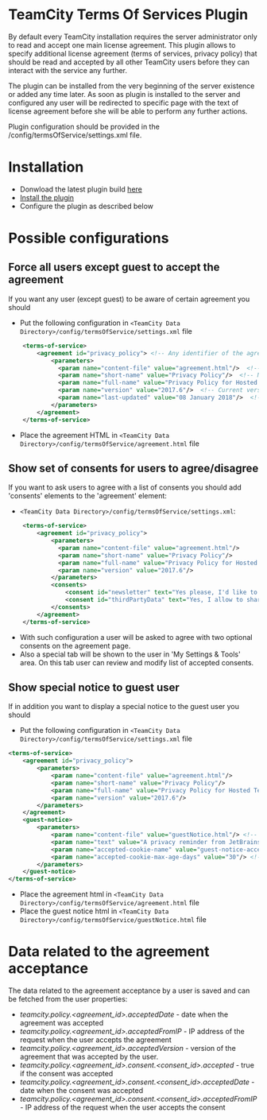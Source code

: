 # TeamCity Terms Of Services Plugin

By default every TeamCity installation requires the server administrator only to read and accept one main license agreement. 
This plugin allows to specify additional license agreement (terms of services, privacy policy) that should be read and accepted by all other TeamCity users before they can interact with the service any further. 

The plugin can be installed from the very beginning of the server existence or added any time later.
As soon as plugin is installed to the server and configured any user will be redirected to specific page with the text of license agreement before she will be able to perform any further actions.

Plugin configuration should be provided in the <TeamCity Data Directory>/config/termsOfService/settings.xml file. 
    
# Installation
* Donwload the latest plugin build [here](https://teamcity.jetbrains.com/viewType.html?buildTypeId=TeamCityPluginsByJetBrains_TeamcityTermsOfServicePlugin_Build&guest=1)
* [Install the plugin](https://confluence.jetbrains.com/display/TCDL/Installing+Additional+Plugins)
* Configure the plugin as described below

# Possible configurations

## Force all users except guest to accept the agreement 

If you want any user (except guest) to be aware of certain agreement you should

* Put the following configuration in `<TeamCity Data Directory>/config/termsOfService/settings.xml` file
```xml
    <terms-of-service>
        <agreement id="privacy_policy"> <!-- Any identifier of the agreement, it's used when persisting the fact of the agreement acceptance by an user-->
            <parameters>
              <param name="content-file" value="agreement.html"/>  <!-- Path to the file containing agreement html, relative to the <TeamCity Data Directory>/config/termsOfService/ directory  -->
              <param name="short-name" value="Privacy Policy"/>  <!-- Name of the link to the agreement in footer -->
              <param name="full-name" value="Privacy Policy for Hosted TeamCity (https://teamcity.jetbrains.com)"/>	<!-- Title of the agreement shown on the agreement page-->
              <param name="version" value="2017.6"/>  <!-- Current version of the agreement. When changed all users will have to accept it again. -->
              <param name="last-updated" value="08 January 2018"/>  <!-- Optional parameter. When defined it will be displayed in a note describing why the user have to accept the agreement again. -->
            </parameters>
        </agreement>
    </terms-of-service>
```
* Place the agreement HTML in `<TeamCity Data Directory>/config/termsOfService/agreement.html` file 

## Show set of consents for users to agree/disagree 

If you want to ask users to agree with a list of consents you should add 'consents' elements to the 'agreement' element:

* `<TeamCity Data Directory>/config/termsOfService/settings.xml`:
```xml
    <terms-of-service>
        <agreement id="privacy_policy">
            <parameters>
              <param name="content-file" value="agreement.html"/>  
              <param name="short-name" value="Privacy Policy"/>  
              <param name="full-name" value="Privacy Policy for Hosted TeamCity (https://teamcity.jetbrains.com)"/>	
              <param name="version" value="2017.6"/>  
            </parameters>
            <consents>
                <consent id="newsletter" text="Yes please, I'd like to receive emails about offers and services" default="true"/>
                <consent id="thirdPartyData" text="Yes, I allow to share my personal data with third parties" default="true"/>
            </consents>
        </agreement>
    </terms-of-service>
```

* With such configuration a user will be asked to agree with two optional consents on the agreement page. 
* Also a special tab will be shown to the user in 'My Settings & Tools' area. On this tab user can review and modify list of accepted consents.

## Show special notice to guest user

If in addition you want to display a special notice to the guest user you should
* Put the following configuration in `<TeamCity Data Directory>/config/termsOfService/settings.xml` file
```xml
<terms-of-service>
    <agreement id="privacy_policy"> 
        <parameters>
            <param name="content-file" value="agreement.html"/>  
            <param name="short-name" value="Privacy Policy"/>  
            <param name="full-name" value="Privacy Policy for Hosted TeamCity (https://teamcity.jetbrains.com)"/>	
            <param name="version" value="2017.6"/>  
        </parameters>
    </agreement>
    <guest-notice>
        <parameters>
            <param name="content-file" value="guestNotice.html"/> <!-- Path to the file containing notice html, relative to the <TeamCity Data Directory>/config/termsOfService/ directory  -->
            <param name="text" value="A privacy reminder from JetBrains"/>  <!-- Short text to be shown in the notice-->
            <param name="accepted-cookie-name" value="guest-notice-accepted"/> <!-- The name of the cookie where the fact of acceptance is saved -->
            <param name="accepted-cookie-max-age-days" value="30"/> <!-- The cookie's expiration interval. After the specified number of days the user will be asked to confirm the notice again. -->
        </parameters>
    </guest-notice>
</terms-of-service>
```
* Place the agreement html in `<TeamCity Data Directory>/config/termsOfService/agreement.html` file 
* Place the guest notice html in `<TeamCity Data Directory>/config/termsOfService/guestNotice.html` file 


# Data related to the agreement acceptance

The data related to the agreement acceptance by a user is saved and can be fetched from the user properties:

* _teamcity.policy.<agreement_id>.acceptedDate_ - date when the agreement was accepted
* _teamcity.policy.<agreement_id>.acceptedFromIP_ - IP address of the request when the user accepts the agreement
* _teamcity.policy.<agreement_id>.acceptedVersion_ - version of the agreement that was accepted by the user. 
* _teamcity.policy.<agreement_id>.consent.<consent_id>.accepted_ - true if the consent was accepted
* _teamcity.policy.<agreement_id>.consent.<consent_id>.acceptedDate_ - date when the consent was accepted
* _teamcity.policy.<agreement_id>.consent.<consent_id>.acceptedFromIP_ - IP address of the request when the user accepts the consent

